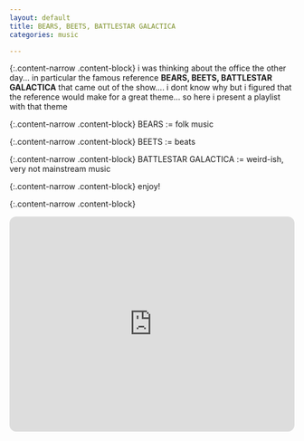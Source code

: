```yaml
---
layout: default
title: BEARS, BEETS, BATTLESTAR GALACTICA
categories: music

---
```


{:.content-narrow .content-block}
i was thinking about the office the other day... in particular the famous reference **BEARS, BEETS, BATTLESTAR GALACTICA** that came out of the show.... i dont know why but i figured that the reference would make for a great theme... so here i present a playlist with that theme

{:.content-narrow .content-block}
BEARS := folk music

{:.content-narrow .content-block}
BEETS := beats

{:.content-narrow .content-block}
BATTLESTAR GALACTICA := weird-ish, very not mainstream music

{:.content-narrow .content-block}
enjoy!

{:.content-narrow .content-block}
<iframe style="border-radius:12px" src="https://open.spotify.com/embed/playlist/6T62rrVPFdTaRgGP9dOx3i?utm_source=generator&theme=0" width="100%" height="380" frameBorder="0" allowfullscreen="" allow="autoplay; clipboard-write; encrypted-media; fullscreen; picture-in-picture"></iframe>

